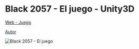 
# Black 2057 - El juego - Unity3D
 
[Web - Juego](https://vivirenremoto.github.io/black2057unity/)

[Autor](https://twitter.com/vivirenremoto)

![Black 2057 - El juego](https://vivirenremoto.github.io/black2057unity/social.png)
